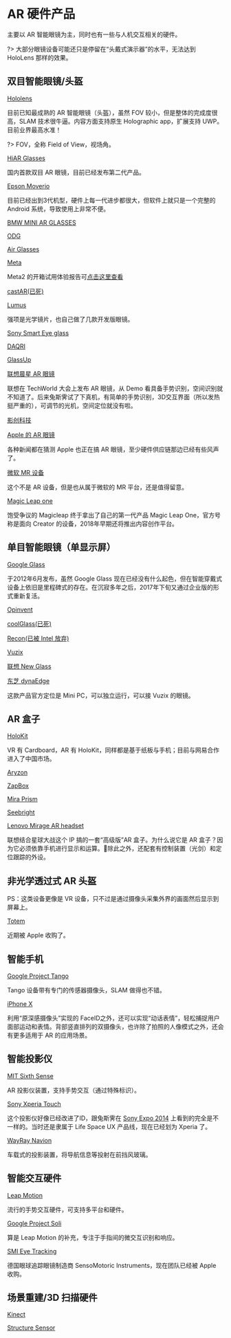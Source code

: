# AR 硬件产品
主要以 AR 智能眼镜为主，同时也有一些与人机交互相关的硬件。

?> 大部分眼镜设备可能还只是停留在“头戴式演示器”的水平，无法达到 HoloLens 那样的效果。

## 双目智能眼镜/头盔

[Hololens](https://www.microsoft.com/microsoft-hololens/en-us)

目前已知最成熟的 AR 智能眼镜（头盔），虽然 FOV 较小，但是整体的完成度很高，SLAM 技术很牛逼。内容方面支持原生 Holographic app，扩展支持 UWP。目前业界最高水准！

?> FOV，全称 Field of View，视场角。

[HiAR Glasses](https://www.hiscene.com/detail-glasses/)

国内首款双目 AR 眼镜，目前已经发布第二代产品。

[Epson Moverio](https://epson.com/moverio-augmented-reality-smart-glasses)

目前已经出到3代机型，硬件上每一代进步都很大，但软件上就只是一个完整的 Android 系统，导致使用上非常不便。

[BMW MINI AR GLASSES](http://www.bmwgroupdesignworks.com/work/mini-ar-glasses/)

[ODG](http://www.osterhoutgroup.com/home)

[Air Glasses](http://www.atheerair.com/smartglasses)

[Meta](https://www.metavision.com/)

Meta2 的开箱试用体验报告可[点击这里查看](https://zhuanlan.zhihu.com/p/33555034)

[castAR(已死)](http://castar.com/)

[Lumus](http://lumusvision.com/)

强项是光学镜片，也自己做了几款开发版眼镜。

[Sony Smart Eye glass](https://developer.sonymobile.com/products/smarteyeglass/)

[DAQRI](https://daqri.com/)

[GlassUp](http://www.glassup.net/en/)

[联想晨星 AR 眼镜](http://cn.technode.com/post/2017-07-20/lenovo-daystar/)

联想在 TechWorld 大会上发布 AR 眼镜，从 Demo 看具备手势识别，空间识别就不知道了。后来兔斯霁试了下真机，有简单的手势识别，3D交互界面（所以发热挺严重的），可调节的光机，空间定位就没有啦。

[影创科技](http://www.shadowcreator.com/home.html)

[Apple 的 AR 眼镜](#)

各种新闻都在猜测 Apple 也正在搞 AR 眼镜，至少硬件供应链那边已经有些风声了。

[微软 MR 设备](https://developer.microsoft.com/en-us/windows/projects/campaigns/windows-mixed-reality)

这个不是 AR 设备，但是也从属于微软的 MR 平台，还是值得留意。

[Magic Leap one](https://www.magicleap.com/)

饱受争议的 Magicleap 终于拿出了自己的第一代产品 Magic Leap One，官方号称是面向 Creator 的设备，2018年早期还将推出内容创作平台。



## 单目智能眼镜（单显示屏）

[Google Glass](https://developers.google.com/glass/distribute/glass-at-work)

于2012年6月发布，虽然 Google Glass 现在已经没有什么起色，但在智能穿戴式设备上依旧是里程碑式的存在。在沉寂多年之后，2017年下旬又通过企业版的形式重新复活。

[Opinvent](http://www.optinvent.com/)

[coolGlass(已死)](http://www.coolglass.com/en/)

[Recon(已被 Intel 放弃)](http://www.reconinstruments.com/products/jet/)

[Vuzix](https://www.vuzix.com/)

[联想 New Glass](http://www.lenovo-ar.com/c200.html)

[东芝 dynaEdge](https://us.toshiba.com/computers-tablets/laptops/dynaEdge/)

这款产品官方定位是 Mini PC，可以独立运行，可以接 Vuzix 的眼镜。



## AR 盒子

[HoloKit](https://holokit.io/)

VR 有 Cardboard，AR 有 HoloKit，同样都是基于纸板与手机；目前与网易合作进入了中国市场。

[Aryzon](https://aryzon.com/)

[ZapBox](https://www.zappar.com/zapbox/)

[Mira Prism](https://www.mirareality.com/)

[Seebright](https://seebright.com/)

[Lenovo Mirage AR headset](http://www3.lenovo.com/us/en/jedichallenges)

联想结合星球大战这个 IP 搞的一套“高级版”AR 盒子。为什么说它是 AR 盒子？因为它必须依靠手机进行显示和运算。除此之外，还配套有控制装置（光剑）和定位跟踪的外设。

## 非光学透过式 AR 头盔

PS：这类设备更像是 VR 设备，只不过是通过摄像头采集外界的画面然后显示到屏幕上。

[Totem](https://www.vrvana.com)

近期被 Apple 收购了。



## 智能手机

[Google Project Tango](https://get.google.com/tango/)

Tango 设备带有专门的传感器摄像头，SLAM 做得也不错。

[iPhone X](https://www.apple.com/cn/iphone-x/)

利用“原深感摄像头”实现的 FaceID之外，还可以实现“动话表情”，轻松捕捉用户面部运动和表情。背部竖直排列的双摄像头，也许除了拍照的人像模式之外，还会有更多适用于 AR 的应用场景。


## 智能投影仪

[MIT Sixth Sense](http://www.pranavmistry.com/projects/sixthsense/)

AR 投影仪装置，支持手势交互（通过特殊标识）。

[Sony Xperia Touch](https://www.sonymobile.com/global-en/products/smart-products/xperia-touch/)

这个投影仪好像已经改进了ID，跟兔斯霁在 [Sony Expo 2014](https://zhuanlan.zhihu.com/p/19877079) 上看到的完全是不一样的。当时还是隶属于 Life Space UX 产品线，现在已经划为 Xperia 了。

[WayRay Navion](https://wayray.com/navion)

车载式的投影装置，将导航信息等投射在前挡风玻璃。


## 智能交互硬件

[Leap Motion](https://www.leapmotion.com/)

流行的手势交互硬件，可支持多平台和硬件。

[Google Project Soli](https://atap.google.com/soli/)

算是 Leap Motion 的补充，专注于手指间的微交互识别和响应。

[SMI Eye Tracking](https://www.smivision.com/)

德国眼球追踪眼镜制造商 SensoMotoric Instruments，现在团队已经被 Apple 收购。


## 场景重建/3D 扫描硬件

[Kinect](https://developer.microsoft.com/en-us/windows/kinect)

[Structure Sensor](https://structure.io/)





